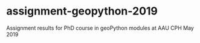 # assignment-geopython-2019
Assignment results for PhD course in geoPython modules at AAU CPH May 2019
